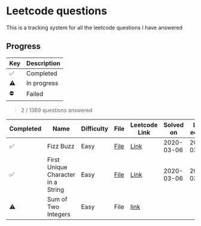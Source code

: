 # Leetcode questions

This is a tracking system for all the leetcode questions I have answered

## Progress

| Key | Description |
| --- | --- |
| ✅ | Completed |
| ⚠️ | In progress |
| ⛔️ | Failed |

> 2 / 1369 questions answered

| Completed | Name | Difficulty | File | Leetcode Link | Solved on | Last edited |
| --- | --- | --- | --- | --- | --- | --- |
| ✅ | Fizz Buzz | Easy | [File](easy/fizzbuzz.java) | [Link](https://leetcode.com/problems/fizz-buzz/) | 2020-03-06 | 2020-03-06 |
| ✅ | First Unique Character in a String | Easy | [File](easy/firstUniqueCharInString.java) | [Link](https://leetcode.com/problems/first-unique-character-in-a-string/) | 2020-03-06 | 2020-03-06 |
| ⚠️ | Sum of Two Integers | Easy | File | [link](https://leetcode.com/problems/sum-of-two-integers/) | | |
